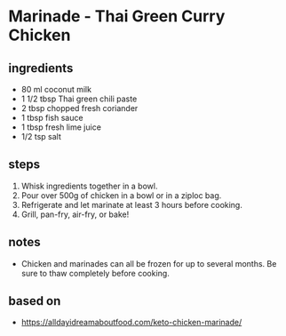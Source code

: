# Marinade - Thai Green Curry Chicken

## ingredients

- 80 ml coconut milk
- 1 1/2 tbsp Thai green chili paste
- 2 tbsp chopped fresh coriander
- 1 tbsp fish sauce
- 1 tbsp fresh lime juice
- 1/2 tsp salt

## steps

1. Whisk ingredients together in a bowl.
2. Pour over 500g of chicken in a bowl or in a ziploc bag.
3. Refrigerate and let marinate at least 3 hours before cooking.
4. Grill, pan-fry, air-fry, or bake!

## notes

- Chicken and marinades can all be frozen for up to several months. Be sure to thaw completely before cooking.

## based on

- https://alldayidreamaboutfood.com/keto-chicken-marinade/

